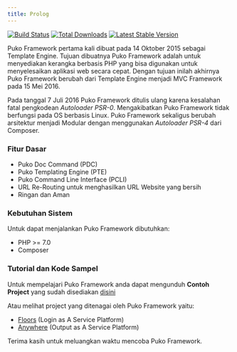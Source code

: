 ```yaml
---
title: Prolog
---
```


[![Build Status](https://travis-ci.org/Velliz/pukoframework.svg?branch=master)](https://travis-ci.org/Velliz/pukoframework)
[![Total Downloads](https://poser.pugx.org/puko/framework/downloads)](https://packagist.org/packages/puko/framework)
[![Latest Stable Version](https://poser.pugx.org/puko/framework/v/stable)](https://packagist.org/packages/puko/framework)

Puko Framework pertama kali dibuat pada 14 Oktober 2015 sebagai Template Engine.
Tujuan dibuatnya Puko Framework adalah untuk menyediakan kerangka berbasis PHP 
yang bisa digunakan untuk menyelesaikan aplikasi web secara cepat.
Dengan tujuan inilah akhirnya Puko Framework berubah dari Template Engine menjadi MVC Framework pada 15 Mei 2016.

Pada tanggal 7 Juli 2016 Puko Framework ditulis ulang karena kesalahan fatal pengkodean *Autoloader PSR-0*. 
Mengakibatkan Puko Framework tidak berfungsi pada OS berbasis Linux.
Puko Framework sekaligus berubah arsitektur menjadi Modular dengan menggunakan *Autoloader PSR-4* dari Composer.

### Fitur Dasar

* Puko Doc Command (PDC)
* Puko Templating Engine (PTE)
* Puko Command Line Interface (PCLI)
* URL Re-Routing untuk menghasilkan URL Website yang bersih
* Ringan dan Aman

### Kebutuhan Sistem

Untuk dapat menjalankan Puko Framework dibutuhkan:

- PHP >= 7.0
- Composer

### Tutorial dan Kode Sampel

Untuk mempelajari Puko Framework anda dapat mengunduh **Contoh Project** yang sudah disediakan [disini](https://github.com/Velliz/pukoexample)

Atau melihat project yang ditenagai oleh Puko Framework yaitu:

* [Floors](https://github.com/Velliz/floors) (Login as A Service Platform)
* [Anywhere](https://github.com/Velliz/anywhere) (Output as A Service Platform)

Terima kasih untuk meluangkan waktu mencoba Puko Framework.